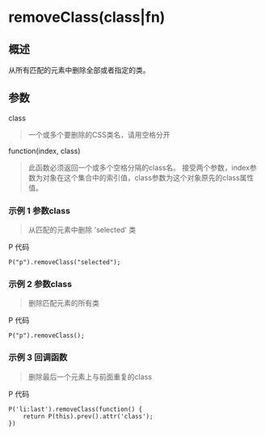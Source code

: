 # removeClass(class|fn)

## 概述

从所有匹配的元素中删除全部或者指定的类。

## 参数
class
>一个或多个要删除的CSS类名，请用空格分开

function(index, class)
>此函数必须返回一个或多个空格分隔的class名。
接受两个参数，index参数为对象在这个集合中的索引值，class参数为这个对象原先的class属性值。

### 示例 1 参数class
>从匹配的元素中删除 'selected' 类

P 代码
```
P("p").removeClass("selected");
```
### 示例 2 参数class
>删除匹配元素的所有类

P 代码
```
P("p").removeClass();
```

### 示例 3 回调函数
>删除最后一个元素上与前面重复的class

P 代码
```
P('li:last').removeClass(function() {
    return P(this).prev().attr('class');
})
```
